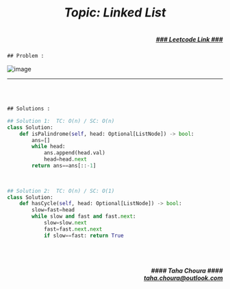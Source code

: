 <h1 align="center";"><em> Topic: Linked List</em></h1>
<h5 align="right"> <br/><a align="right" width="80" href="https://leetcode.com/problems/palindrome-linked-list/" target="_blank"><ins>### Leetcode Link ###</ins></a></h5>     
                                                                                                                                 
```diff
## Problem : 
```
                                                                                                                    
![image](https://user-images.githubusercontent.com/11164303/169688403-d987af75-0fac-43f9-aa6f-a50b99bf93f7.png)


-------                    

<br/><br/>
                    
```diff
## Solutions :
```                      
                         
```python
## Solution 1:  TC: O(n) / SC: O(n)    
class Solution:
    def isPalindrome(self, head: Optional[ListNode]) -> bool:
        ans=[]
        while head:
            ans.append(head.val)
            head=head.next
        return ans==ans[::-1]

                                                                                                                                
                                                                                                                                
## Solution 2:  TC: O(n) / SC: O(1)
class Solution:                                                                                                                     
    def hasCycle(self, head: Optional[ListNode]) -> bool:
        slow=fast=head
        while slow and fast and fast.next:
            slow=slow.next
            fast=fast.next.next
            if slow==fast: return True
                                                                                                                                
```                                                                                                                                
                                                                                                                                
<br/>            
<h5 align="right" margin-right:12px>#### Taha Choura ####<br/><a align="right" width="70" href="#">taha.choura@outlook.com</a></h5> 
             
